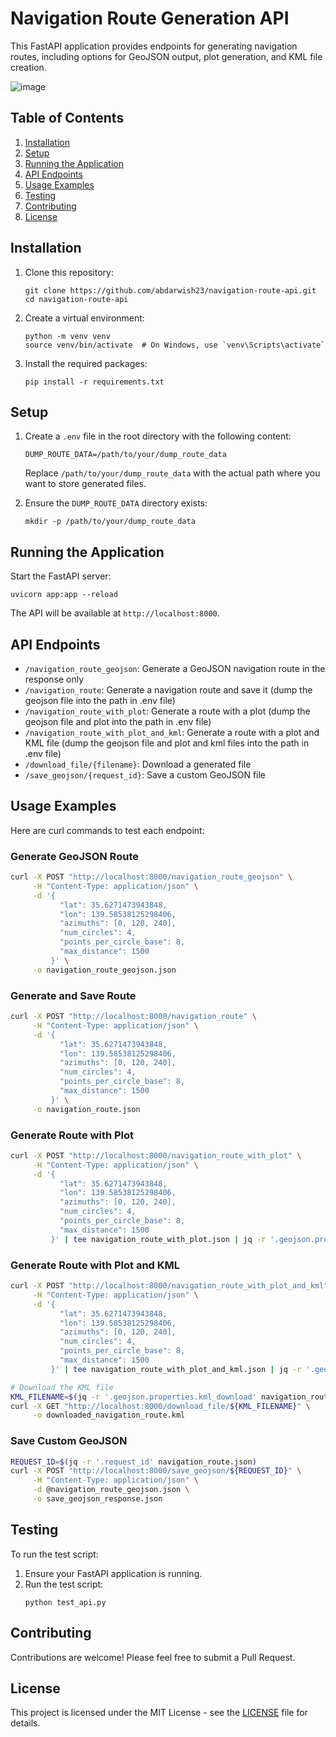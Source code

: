 # Navigation Route Generation API

This FastAPI application provides endpoints for generating navigation routes, including options for GeoJSON output, plot generation, and KML file creation.


![image](https://github.com/user-attachments/assets/99331636-6865-45c8-922c-ddab46c0b81b)



## Table of Contents

1. [Installation](#installation)
2. [Setup](#setup)
3. [Running the Application](#running-the-application)
4. [API Endpoints](#api-endpoints)
5. [Usage Examples](#usage-examples)
6. [Testing](#testing)
7. [Contributing](#contributing)
8. [License](#license)

## Installation

1. Clone this repository:
   ```
   git clone https://github.com/abdarwish23/navigation-route-api.git
   cd navigation-route-api
   ```

2. Create a virtual environment:
   ```
   python -m venv venv
   source venv/bin/activate  # On Windows, use `venv\Scripts\activate`
   ```

3. Install the required packages:
   ```
   pip install -r requirements.txt
   ```

## Setup

1. Create a `.env` file in the root directory with the following content:
   ```
   DUMP_ROUTE_DATA=/path/to/your/dump_route_data
   ```
   Replace `/path/to/your/dump_route_data` with the actual path where you want to store generated files.

2. Ensure the `DUMP_ROUTE_DATA` directory exists:
   ```
   mkdir -p /path/to/your/dump_route_data
   ```

## Running the Application

Start the FastAPI server:

```
uvicorn app:app --reload
```

The API will be available at `http://localhost:8000`.

## API Endpoints

- `/navigation_route_geojson`: Generate a GeoJSON navigation route in the response only
- `/navigation_route`: Generate a navigation route and save it (dump the geojson file into the path in .env file)
- `/navigation_route_with_plot`: Generate a route with a plot (dump the geojson file and plot into the path in .env file)
- `/navigation_route_with_plot_and_kml`: Generate a route with a plot and KML file (dump the geojson file and plot and kml files into the path in .env file)
- `/download_file/{filename}`: Download a generated file 
- `/save_geojson/{request_id}`: Save a custom GeoJSON file

## Usage Examples

Here are curl commands to test each endpoint:

### Generate GeoJSON Route

```bash
curl -X POST "http://localhost:8000/navigation_route_geojson" \
     -H "Content-Type: application/json" \
     -d '{
           "lat": 35.6271473943848,
           "lon": 139.58538125298406,
           "azimuths": [0, 120, 240],
           "num_circles": 4,
           "points_per_circle_base": 8,
           "max_distance": 1500
         }' \
     -o navigation_route_geojson.json
```

### Generate and Save Route

```bash
curl -X POST "http://localhost:8000/navigation_route" \
     -H "Content-Type: application/json" \
     -d '{
           "lat": 35.6271473943848,
           "lon": 139.58538125298406,
           "azimuths": [0, 120, 240],
           "num_circles": 4,
           "points_per_circle_base": 8,
           "max_distance": 1500
         }' \
     -o navigation_route.json
```

### Generate Route with Plot

```bash
curl -X POST "http://localhost:8000/navigation_route_with_plot" \
     -H "Content-Type: application/json" \
     -d '{
           "lat": 35.6271473943848,
           "lon": 139.58538125298406,
           "azimuths": [0, 120, 240],
           "num_circles": 4,
           "points_per_circle_base": 8,
           "max_distance": 1500
         }' | tee navigation_route_with_plot.json | jq -r '.geojson.properties.plot' | base64 -d > route_plot.png
```

### Generate Route with Plot and KML

```bash
curl -X POST "http://localhost:8000/navigation_route_with_plot_and_kml" \
     -H "Content-Type: application/json" \
     -d '{
           "lat": 35.6271473943848,
           "lon": 139.58538125298406,
           "azimuths": [0, 120, 240],
           "num_circles": 4,
           "points_per_circle_base": 8,
           "max_distance": 1500
         }' | tee navigation_route_with_plot_and_kml.json | jq -r '.geojson.properties.plot' | base64 -d > route_plot_with_kml.png

# Download the KML file
KML_FILENAME=$(jq -r '.geojson.properties.kml_download' navigation_route_with_plot_and_kml.json | sed 's/^\/download_file\///')
curl -X GET "http://localhost:8000/download_file/${KML_FILENAME}" \
     -o downloaded_navigation_route.kml
```

### Save Custom GeoJSON

```bash
REQUEST_ID=$(jq -r '.request_id' navigation_route.json)
curl -X POST "http://localhost:8000/save_geojson/${REQUEST_ID}" \
     -H "Content-Type: application/json" \
     -d @navigation_route_geojson.json \
     -o save_geojson_response.json
```

## Testing

To run the test script:

1. Ensure your FastAPI application is running.
2. Run the test script:
   ```
   python test_api.py
   ```

## Contributing

Contributions are welcome! Please feel free to submit a Pull Request.

## License

This project is licensed under the MIT License - see the [LICENSE](LICENSE) file for details.
